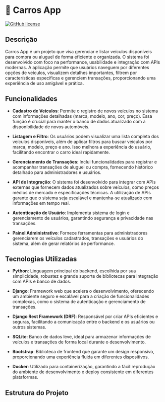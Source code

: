 # 🚗 Carros App

[![GitHub license](https://img.shields.io/badge/license-MIT-blue.svg)](https://github.com/Lucas-Espindola-dev/carros/blob/main/LICENSE)

## Descrição

Carros App é um projeto que visa gerenciar e listar veículos disponíveis para compra ou aluguel de forma eficiente e organizada. O sistema foi desenvolvido com foco na performance, usabilidade e integração com APIs modernas. A aplicação permite que usuários naveguem por diferentes opções de veículos, visualizem detalhes importantes, filtrem por características específicas e gerenciem transações, proporcionando uma experiência de uso amigável e prática.

## Funcionalidades

- **Cadastro de Veículos**: Permite o registro de novos veículos no sistema com informações detalhadas (marca, modelo, ano, cor, preço). Essa função é crucial para manter o banco de dados atualizado com a disponibilidade de novos automóveis.
  
- **Listagem e Filtro**: Os usuários podem visualizar uma lista completa dos veículos disponíveis, além de aplicar filtros para buscar veículos por marca, modelo, preço e ano. Isso melhora a experiência do usuário, facilitando encontrar o carro ideal rapidamente.
  
- **Gerenciamento de Transações**: Inclui funcionalidades para registrar e acompanhar transações de aluguel ou compra, fornecendo histórico detalhado para administradores e usuários.

- **API de Integração**: O sistema foi desenvolvido para integrar com APIs externas que fornecem dados atualizados sobre veículos, como preços médios de mercado e especificações técnicas. A utilização de APIs garante que o sistema seja escalável e mantenha-se atualizado com informações em tempo real.

- **Autenticação de Usuário**: Implementa sistema de login e gerenciamento de usuários, garantindo segurança e privacidade nas transações.

- **Painel Administrativo**: Fornece ferramentas para administradores gerenciarem os veículos cadastrados, transações e usuários do sistema, além de gerar relatórios de performance.

## Tecnologias Utilizadas

- **Python**: Linguagem principal do backend, escolhida por sua simplicidade, robustez e grande suporte de bibliotecas para integração com APIs e banco de dados.
  
- **Django**: Framework web que acelera o desenvolvimento, oferecendo um ambiente seguro e escalável para a criação de funcionalidades complexas, como o sistema de autenticação e gerenciamento de transações.
  
- **Django Rest Framework (DRF)**: Responsável por criar APIs eficientes e seguras, facilitando a comunicação entre o backend e os usuários ou outros sistemas.
  
- **SQLite**: Banco de dados leve, ideal para armazenar informações de veículos e transações de forma local durante o desenvolvimento.
  
- **Bootstrap**: Biblioteca de frontend que garante um design responsivo, proporcionando uma experiência fluida em diferentes dispositivos.
  
- **Docker**: Utilizado para containerização, garantindo a fácil reprodução do ambiente de desenvolvimento e deploy consistente em diferentes plataformas.

## Estrutura do Projeto

